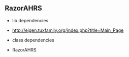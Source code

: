 

RazorAHRS
---

* lib dependencies  
- http://eigen.tuxfamily.org/index.php?title=Main_Page


* class dependencies
- RazorAHRS  
